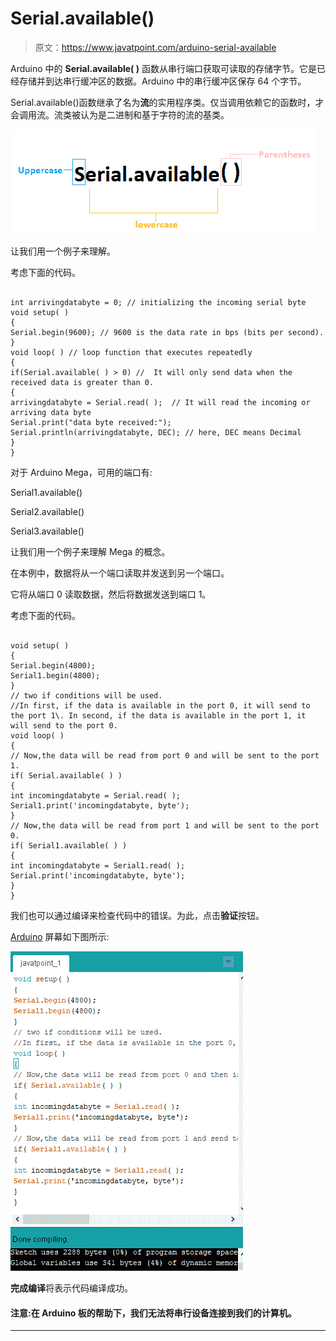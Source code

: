 # Serial.available()

> 原文：<https://www.javatpoint.com/arduino-serial-available>

Arduino 中的 **Serial.available( )** 函数从串行端口获取可读取的存储字节。它是已经存储并到达串行缓冲区的数据。Arduino 中的串行缓冲区保存 64 个字节。

Serial.available()函数继承了名为**流**的实用程序类。仅当调用依赖它的函数时，才会调用流。流类被认为是二进制和基于字符的流的基类。

![Serial.available( )](img/f63e55490036f551103572148475c552.png)

让我们用一个例子来理解。

考虑下面的代码。

```

int arrivingdatabyte = 0; // initializing the incoming serial byte
void setup( )
{
Serial.begin(9600); // 9600 is the data rate in bps (bits per second).
}
void loop( ) // loop function that executes repeatedly
{
if(Serial.available( ) > 0) //  It will only send data when the received data is greater than 0.
{
arrivingdatabyte = Serial.read( );  // It will read the incoming or arriving data byte
Serial.print("data byte received:");
Serial.println(arrivingdatabyte, DEC); // here, DEC means Decimal
}
}

```

对于 Arduino Mega，可用的端口有:

Serial1.available()

Serial2.available()

Serial3.available()

让我们用一个例子来理解 Mega 的概念。

在本例中，数据将从一个端口读取并发送到另一个端口。

它将从端口 0 读取数据，然后将数据发送到端口 1。

考虑下面的代码。

```

void setup( )
{
Serial.begin(4800);
Serial1.begin(4800);
}
// two if conditions will be used.
//In first, if the data is available in the port 0, it will send to the port 1\. In second, if the data is available in the port 1, it will send to the port 0.
void loop( )
{
// Now,the data will be read from port 0 and will be sent to the port 1.
if( Serial.available( ) )
{
int incomingdatabyte = Serial.read( );
Serial1.print('incomingdatabyte, byte');
}
// Now,the data will be read from port 1 and will be sent to the port 0.
if( Serial1.available( ) )
{
int incomingdatabyte = Serial1.read( );
Serial.print('incomingdatabyte, byte');
}
}

```

我们也可以通过编译来检查代码中的错误。为此，点击**验证**按钮。

[Arduino](https://www.javatpoint.com/arduino) 屏幕如下图所示:

![Serial.available( )](img/03b13905ab0431bad06d0d2368bc71f0.png)

**完成编译**将表示代码编译成功。

#### 注意:在 Arduino 板的帮助下，我们无法将串行设备连接到我们的计算机。

* * *